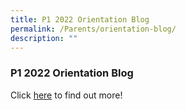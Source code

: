 ```yaml
---
title: P1 2022 Orientation Blog
permalink: /Parents/orientation-blog/
description: ""
---
```

### P1 2022 Orientation Blog

Click [here](https://sites.google.com/moe.edu.sg/p1orientationckps) to find out more!